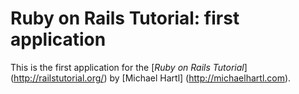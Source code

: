 # Ruby on Rails Tutorial: first application

This is the first application for the 
[*Ruby on Rails Tutorial*] (http://railstutorial.org/)
by [Michael Hartl] (http://michaelhartl.com).